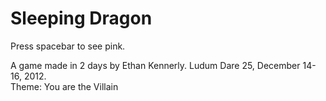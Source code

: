 Sleeping Dragon
===============

Press spacebar to see pink.

A game made in 2 days by Ethan Kennerly.
Ludum Dare 25, December 14-16, 2012.  
Theme:  You are the Villain

